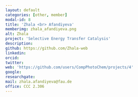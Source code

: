 ```yaml
---
layout: default
categories: [other, member]
modal-id: 8
title: 'Zhala <br> Afandiyeva'
memberimg: zhala_afandiyeva.png
alt: Zhala
project: 'Selective Energy Transfer Catalysis'
description: 
github: https://github.com/Zhala-web
linkedin: 
orcid: 
twitter: 
web: 'https://github.com/users/CompPhotoChem/projects/4'
google: 
researchgate: 
mail: zhala.afandiyeva@fau.de
office: CCC 2.306
---
```

